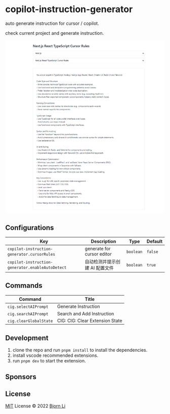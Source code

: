 # copilot-instruction-generator

auto generate instruction for cursor / copilot.

check current project and generate instruction.

![demo](./media/demo.png)

## Configurations

<!-- configs -->

| Key                                              | Description                | Type      | Default |
| ------------------------------------------------ | -------------------------- | --------- | ------- |
| `copilot-instruction-generator.cursorRules`      | generate for cursor editor | `boolean` | `false` |
| `copilot-instruction-generator.enableAutoDetect` | 自动检测并提示创建 AI 配置文件          | `boolean` | `true`  |

<!-- configs -->

## Commands

<!-- commands -->

| Command                | Title                           |
| ---------------------- | ------------------------------- |
| `cig.selectAIPrompt`   | Generate Instruction            |
| `cig.searchAIPrompt`   | Search and Add Instruction      |
| `cig.clearGlobalState` | CIG: CIG: Clear Extension State |

<!-- commands -->

## Development

1. clone the repo and run `pnpm install` to install the dependencies.
2. install vscode recommended extensions.
3. run `pnpm dev` to start the extension.

## Sponsors

## License

[MIT](./LICENSE.md) License © 2022 [Bjorn Li](https://github.com/lxxorz)
